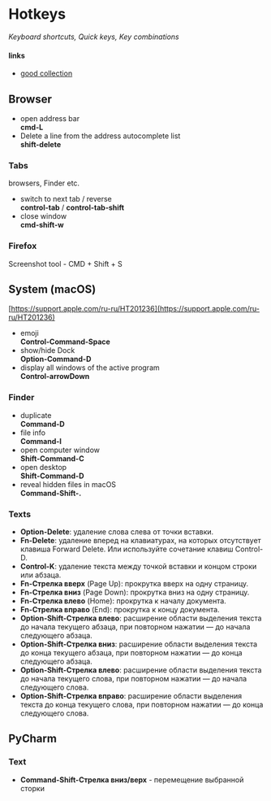 # Hotkeys

*Keyboard shortcuts, Quick keys, Key combinations*

#### links

- [good collection](https://saurabhs.org/macos-tips)

## Browser

* open address bar\
  **cmd-L**
* Delete a line from the address autocomplete list\
  **shift-delete**

### Tabs

browsers, Finder etc.

* switch to next tab / reverse\
  **control-tab** / **control-tab-shift**
* close window\
  **cmd-shift-w**

### Firefox

Screenshot tool - CMD + Shift + S

## System (macOS)

[https://support.apple.com/ru-ru/HT201236](https://support.apple.com/ru-ru/HT201236)

* emoji \
  **Control-Command-Space**
* show/hide Dock\
  **Option-Command-D**
* display all windows of the active program\
  **Control-arrowDown**

### Finder

* duplicate\
  **Command-D**
* file info\
  **Command-I**
* open computer window\
  **Shift-Command-C**
* open desktop\
  **Shift-Command-D**
* reveal hidden files in macOS\
  **Command-Shift-.**

### Texts

* **Option-Delete**: удаление слова слева от точки вставки.
* **Fn-Delete**: удаление вперед на клавиатурах, на которых отсутствует клавиша Forward Delete. Или используйте сочетание клавиш Control-D.
* **Control-K**: удаление текста между точкой вставки и концом строки или абзаца.
* **Fn-Стрелка вверх** (Page Up): прокрутка вверх на одну страницу.
* **Fn-Стрелка вниз** (Page Down): прокрутка вниз на одну страницу.
* **Fn-Стрелка влево** (Home): прокрутка к началу документа.
* **Fn-Стрелка вправо** (End): прокрутка к концу документа.
* **Option-Shift-Стрелка влево**: расширение области выделения текста до начала текущего абзаца, при повторном нажатии — до начала следующего абзаца.
* **Option-Shift-Стрелка вниз**: расширение области выделения текста до конца текущего абзаца, при повторном нажатии — до конца следующего абзаца.
* **Option-Shift-Стрелка влево**: расширение области выделения текста до начала текущего слова, при повторном нажатии — до начала следующего слова.
* **Option-Shift-Стрелка вправо**: расширение области выделения текста до конца текущего слова, при повторном нажатии — до конца следующего слова.

## PyCharm

### Text

- **Command-Shift-Стрелка вниз/верх** - перемещение выбранной сторки
